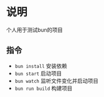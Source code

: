 # 说明

个人用于测试bun的项目

## 指令

* `bun install` 安装依赖
* `bun start` 启动项目
* `bun watch` 监听文件变化并启动项目
* `bun run build` 构建项目
